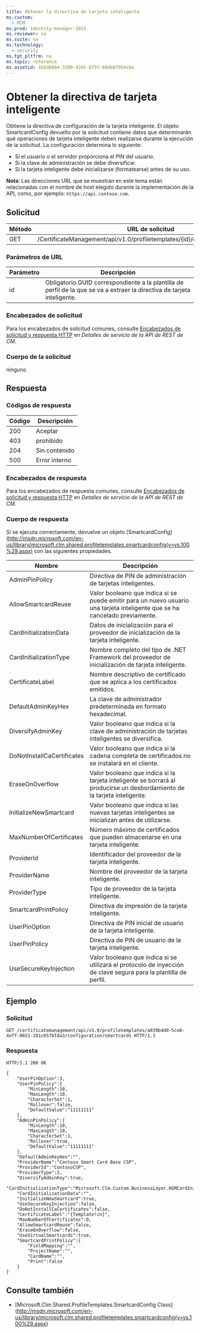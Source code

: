 ```yaml
---
title: Obtener la directiva de tarjeta inteligente
ms.custom: 
  - MIM
ms.prod: identity-manager-2015
ms.reviewer: na
ms.suite: na
ms.technology: 
  - security
ms.tgt_pltfrm: na
ms.topic: reference
ms.assetid: a16d0084-3300-4391-875f-69d687054cbe
---
```

# Obtener la directiva de tarjeta inteligente
Obtiene la directiva de configuración de la tarjeta inteligente. El objeto SmartcardConfig devuelto por la solicitud contiene datos que determinarán qué operaciones de tarjeta inteligente deben realizarse durante la ejecución de la solicitud. La configuración determina lo siguiente:

- Si el usuario o el servidor proporciona el PIN del usuario.
- Si la clave de administración se debe diversificar.
- Si la tarjeta inteligente debe inicializarse (formatearse) antes de su uso.


**Nota**: Las direcciones URL que se muestran en este tema están relacionadas con el nombre de host elegido durante la implementación de la API, como, por ejemplo: `https://api.contoso.com`.
## Solicitud

 Método| URL de solicitud
---------|---------
 GET| /CertificateManagement/api/v1.0/profiletemplates/{id}/configuration/smartcards
### Parámetros de URL

 Parámetro| Descripción
--------|-------------
 id| Obligatorio.GUID correspondiente a la plantilla de perfil de la que se va a extraer la directiva de tarjeta inteligente.
### Encabezados de solicitud

Para los encabezados de solicitud comunes, consulte [Encabezados de solicitud y respuesta HTTP](CM-REST-API-Service-Details.md#HttpHeaders) en *Detalles de servicio de la API de REST de CM*.
### Cuerpo de la solicitud

ninguno

## Respuesta

### Códigos de respuesta

 Código| Descripción
---------|---------
 200| Aceptar
 403| prohibido
 204| Sin contenido
 500| Error interno
### Encabezados de respuesta

Para los encabezados de respuesta comunes, consulte [Encabezados de solicitud y respuesta HTTP](CM-REST-API-Service-Details.md#HttpHeaders) en *Detalles de servicio de la API de REST de CM*.
### Cuerpo de respuesta

Si se ejecuta correctamente, devuelve un objeto [SmartcardConfig](http://msdn.microsoft.com/en-us/library/microsoft.clm.shared.profiletemplates.smartcardconfig(v=vs.100%29.aspx) con las siguientes propiedades.

 Nombre| Descripción
-----|-----------
 AdminPinPolicy| Directiva de PIN de administración de tarjetas inteligentes.
 AllowSmartcardReuse| Valor booleano que indica si se puede emitir para un nuevo usuario una tarjeta inteligente que se ha cancelado previamente.
 CardInitializationData| Datos de inicialización para el proveedor de inicialización de la tarjeta inteligente.
 CardInitializationType| Nombre completo del tipo de .NET Framework del proveedor de inicialización de tarjeta inteligente.
 CertificateLabel| Nombre descriptivo de certificado que se aplica a los certificados emitidos.
 DefaultAdminKeyHex| La clave de administrador predeterminada en formato hexadecimal.
 DiversifyAdminKey| Valor booleano que indica si la clave de administración de tarjetas inteligentes se diversifica.
 DoNotInstallCaCertificates| Valor booleano que indica si la cadena completa de certificados no se instalará en el cliente.
 EraseOnOverflow| Valor booleano que indica si la tarjeta inteligente se borrará al producirse un desbordamiento de la tarjeta inteligente.
 InitializeNewSmartcard| Valor booleano que indica si las nuevas tarjetas inteligentes se inicializan antes de utilizarse.
 MaxNumberOfCertificates| Número máximo de certificados que pueden almacenarse en una tarjeta inteligente.
 ProviderId| Identificador del proveedor de la tarjeta inteligente.
 ProviderName| Nombre del proveedor de la tarjeta inteligente.
 ProviderType| Tipo de proveedor de la tarjeta inteligente.
 SmartcardPrintPolicy| Directiva de impresión de la tarjeta inteligente.
 UserPinOption| Directiva de PIN inicial de usuario de la tarjeta inteligente.
 UserPinPolicy| Directiva de PIN de usuario de la tarjeta inteligente.
 UseSecureKeyInjection| Valor booleano que indica si se utilizará el protocolo de inyección de clave segura para la plantilla de perfil.
## Ejemplo

### Solicitud

```
GET /certificatemanagement/api/v1.0/profiletemplates/a039b4d0-5ce8-4eff-8651-181c6576fda3/configuration/smartcards HTTP/1.1
```
### Respuesta

```
HTTP/1.1 200 OK

{
    "UserPinOption":3,
    "UserPinPolicy":{
        "MinLength":10,
        "MaxLength":10,
        "CharacterSet":1,
        "Rollover":false,
        "DefaultValue":"11111111"
    },
    "AdminPinPolicy":{
        "MinLength":10,
        "MaxLength":10,
        "CharacterSet":1,
        "Rollover":true,
        "DefaultValue":"11111111"
    },
    "DefaultAdminKeyHex":"",
    "ProviderName":"Contoso Smart Card Base CSP",
    "ProviderId":"ContosoCSP",
    "ProviderType":2,
    "DiversifyAdminKey":true,
    "CardInitializationType":"Microsoft.Clm.Custom.BusinessLayer.HSMCardInitialization,HSMCardInitialization",
    "CardInitializationData":"",
    "InitializeNewSmartcard":true,
    "UseSecureKeyInjection":false,
    "DoNotInstallCaCertificates":false,
    "CertificateLabel":"{Template!cn}",
    "MaxNumberOfCertificates":0,
    "AllowSmartcardReuse":false,
    "EraseOnOverflow":false,
    "UseVirtualSmartcards":true,
    "SmartcardPrintPolicy":{
        "FieldMapping":"",
        "ProjectName":"",
        "CardName":"",
        "Print":false
    }
}
```
## Consulte también

- [Microsoft.Clm.Shared.ProfileTemplates.SmartcardConfig Class](http://msdn.microsoft.com/en-us/library/microsoft.clm.shared.profiletemplates.smartcardconfig(v=vs.100%29.aspx)




